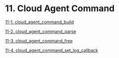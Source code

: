 # 11. Cloud Agent Command

[11-1. cloud_agent_command_build](11.1_cloud_agent_command_build.md)

[11-2. cloud_agent_command_parse](11.2_cloud_agent_command_parse.md)

[11-3. cloud_agent_command_free](11.3_cloud_agent_command_free.md)

[11-4. cloud_agent_command_set_log_callback](11.4_cloud_agent_command_set_log_callback.md)
